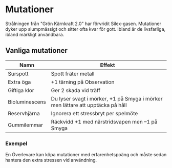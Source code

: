 # Mutationer

Strålningen från "Grön Kärnkraft 2.0" har förvridit Silex-gasen. Mutationer dyker upp slumpmässigt och sitter ofta kvar för gott. Ibland är de livsfarliga, ibland märkligt användbara.

## Vanliga mutationer

| Namn | Effekt |
|------|-------|
| Surspott | Spott fräter metall |
| Extra öga | +1 tärning på Observation |
| Giftiga klor | Ger 2 skada vid träff |
| Bioluminescens | Du lyser svagt i mörker, +1 på Smyga i mörker men lättare att upptäcka på håll |
| Reservhjärna | Ignorera ett stressbryt per spelmöte |
| Gummilemmar | Räckvidd +1 med närstridsvapen men –1 på Smyga |

### Exempel

En Överlevare kan köpa mutationer med erfarenhetspoäng och måste sedan hantera den extra stressen vid användning.
